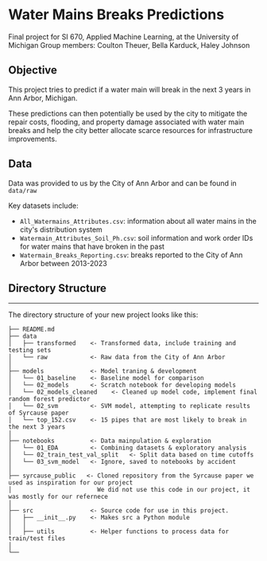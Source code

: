 # Water Mains Breaks Predictions
Final project for SI 670, Applied Machine Learning, at the University of Michigan 
Group members: Coulton Theuer, Bella Karduck, Haley Johnson

## Objective
This project tries to predict if a water main will break in the next 3 years in Ann Arbor, Michigan.

These predictions can then potentially be used by the city to mitigate the repair costs, flooding, and property damage associated with water main breaks and help the city better allocate scarce resources for infrastructure improvements. 

## Data
Data was provided to us by the City of Ann Arbor and can be found in ```data/raw```

Key datasets include: 
* ```All_Watermains_Attributes.csv```: information about all water mains in the city's distribution system
* ```Watermain_Attributes_Soil_Ph.csv```: soil information and work order IDs for water mains that have broken in the past
* ```Watermain_Breaks_Reporting.csv```: breaks reported to the City of Ann Arbor between 2013-2023


## Directory Structure
------------

The directory structure of your new project looks like this: 

```
├── README.md          
├── data
│   ├── transformed    <- Transformed data, include training and testing sets 
│   └── raw            <- Raw data from the City of Ann Arbor
│
├── models             <- Model traning & development
│   └── 01_baseline    <- Baseline model for comparison 
│   └── 02_models      <- Scratch notebook for developing models
│   └── 02_models_cleaned    <- Cleaned up model code, implement final random forest predictor
│   └── 02_svm         <- SVM model, attempting to replicate results of Syrcause paper
│   └── top_152.csv    <- 15 pipes that are most likely to break in the next 3 years
│
├── notebooks          <- Data mainpulation & exploration 
│   └── 01_EDA         <- Combining datasets & exploratory analysis
│   └── 02_train_test_val_split   <- Split data based on time cutoffs
│   └── 03_svm_model   <- Ignore, saved to notebooks by accident
│
├── syrcause_public   <- Cloned repository from the Syrcause paper we used as inspiration for our project
│                        We did not use this code in our project, it was mostly for our refernece
│
├── src                <- Source code for use in this project.
│   ├── __init__.py    <- Makes src a Python module
│   │
│   ├── utils          <- Helper functions to process data for train/test files
│   
└──
```
